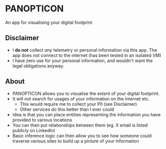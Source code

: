 # PANOPTICON

An app for visualising your digital footprint

## Disclaimer

- I **do not** collect *any* telemetry or personal information via this app. The app does not connect to the internet (has been tested in an isolated VM)
- I have zero use for your personal information, and wouldn't want the legal obligations anyway.

## About

- PANOPTICON allows you to visualise the extent of your digital footprint.
- It will not search for usages of your information on the internet etc.
  - This would require me to collect your PII (see Disclaimer)
  - Other services do this better than I ever could
- Idea is that you can place entities representing the information you have provided to various locations
- You can then put relationships between them (eg. X email is listed publicly on LinkedIn)
- Basic inference logic can then allow you to see how someone could traverse various sites to build up a picture of your information